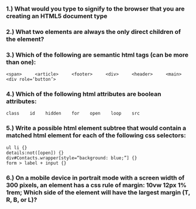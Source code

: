 ### 1.) What would you type to signify to the browser that you are creating an HTML5 document type
### 2.) What two elements are always the only direct children of the <html> element?
### 3.) Which of the following are semantic html tags (can be more than one):
```<span>     <article>     <footer>     <div>     <header>     <main>     <div role=‘button’>```
### 4.) Which of the following html attributes are boolean attributes:
```class    id    hidden    for    open    loop    src```
### 5.) Write a possible html element subtree that would contain a matched html element for each of the following css selectors:
```
ul li {}
details:not([open]) {}
div#Contacts.wrapper[style=“background: blue;”] {}
form > label + input {}
```
### 6.) On a mobile device in portrait mode with a screen width of 300 pixels, an element has a css rule of margin: 10vw 12px 1% 1rem; Which side of the element will have the largest margin (T, R, B, or L)?